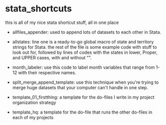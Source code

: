 # stata_shortcuts
this is all of my nice stata shortcut stuff, all in one place

- allfiles_appender:
used to append lots of datasets to each other in Stata.

- allstates:
line one is a ready-to-go global macro of state and territory strings for Stata.
the rest of the file is some example code with stuff to look out for, followed by
lines of codes with the states in lower, Proper, and UPPER cases, with and without "".

- month_labeler:
use this code to label month variables that range from 1-12 with their respective names.

- split_merge_append_template:
use this technique when you're trying to merge huge datasets that your computer
can't handle in one step.

- template_01_firstthing:
a template for the do-files I write in my project organization strategy

- template_hq:
a template for the do-file that runs the other do-files in each of my projects
